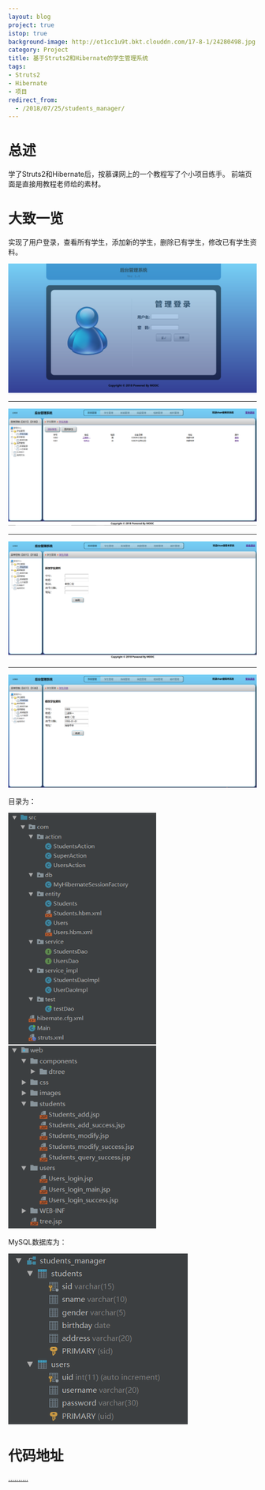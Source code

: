 ```yaml
---
layout: blog
project: true
istop: true
background-image: http://ot1cc1u9t.bkt.clouddn.com/17-8-1/24280498.jpg
category: Project
title: 基于Struts2和Hibernate的学生管理系统
tags:
- Struts2
- Hibernate
- 项目
redirect_from:
  - /2018/07/25/students_manager/
---
```


# 总述

学了Struts2和Hibernate后，按慕课网上的一个教程写了个小项目练手。
前端页面是直接用教程老师给的素材。

# 大致一览

实现了用户登录，查看所有学生，添加新的学生，删除已有学生，修改已有学生资料。

<img src="/style/images/passage/students_manager/loginJSP.png">
<hr>
<img src="/style/images/passage/students_manager/mainJSP.png">
<hr>
<img src="/style/images/passage/students_manager/addJSP.png">
<hr>
<img src="/style/images/passage/students_manager/changeJSP.png">

目录为：

<span>
	<img style="width: 300px" src="/style/images/passage/students_manager/codetree1.png">
	<img style="width: 300px" src="/style/images/passage/students_manager/codetree2.png">
</span>

MySQL数据库为：

<img src="/style/images/passage/students_manager/database.png">

# 代码地址

<a href="https://github.com/Monhitul/Students_manager">..........</a>